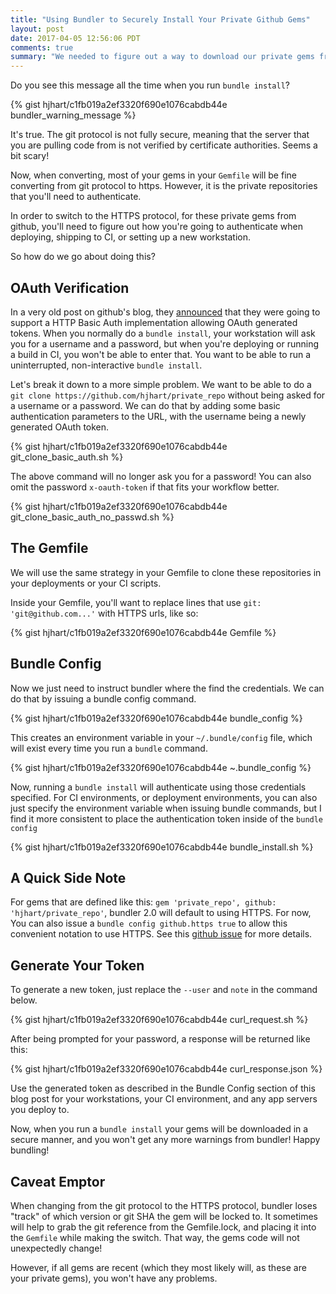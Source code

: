 ```yaml
---
title: "Using Bundler to Securely Install Your Private Github Gems"
layout: post
date: 2017-04-05 12:56:06 PDT
comments: true
summary: "We needed to figure out a way to download our private gems from github securely. Here's how we did it."
---
```


Do you see this message all the time when you run `bundle install`?

{% gist hjhart/c1fb019a2ef3320f690e1076cabdb44e bundler_warning_message %}

It's true. The git protocol is not fully secure, meaning that the server that you are pulling code from is not verified by certificate authorities. Seems a bit scary!

Now, when converting, most of your gems in your `Gemfile` will be fine converting from git protocol to https. However, it is the private repositories that you'll need to authenticate.

In order to switch to the HTTPS protocol, for these private gems from github, you'll need to figure out how you're going to authenticate when deploying, shipping to CI, or setting up a new workstation.

So how do we go about doing this?

## OAuth Verification

In a very old post on github's blog, they [announced][github_announcement] that they were going to support a HTTP Basic Auth implementation allowing OAuth generated tokens. When you normally do a `bundle install`, your workstation will ask you for a username and a password, but when you're deploying or running a build in CI, you won't be able to enter that. You want to be able to run a uninterrupted, non-interactive `bundle install`.

Let's break it down to a more simple problem. We want to be able to do a `git clone https://github.com/hjhart/private_repo` without being asked for a username or a password. We can do that by adding some basic authentication parameters to the URL, with the username being a newly generated OAuth token.

{% gist hjhart/c1fb019a2ef3320f690e1076cabdb44e git_clone_basic_auth.sh %}

The above command will no longer ask you for a password! You can also omit the password `x-oauth-token` if that fits your workflow better.

{% gist hjhart/c1fb019a2ef3320f690e1076cabdb44e git_clone_basic_auth_no_passwd.sh %}

## The Gemfile

We will use the same strategy in your Gemfile to clone these repositories in your deployments or your CI scripts.

Inside your Gemfile, you'll want to replace lines that use `git: 'git@github.com...'` with HTTPS urls, like so:

{% gist hjhart/c1fb019a2ef3320f690e1076cabdb44e Gemfile %}

## Bundle Config

Now we just need to instruct bundler where the find the credentials. We can do that by issuing a bundle config command.

{% gist hjhart/c1fb019a2ef3320f690e1076cabdb44e bundle_config %}

This creates an environment variable in your `~/.bundle/config` file, which will exist every time you run a `bundle` command.

{% gist hjhart/c1fb019a2ef3320f690e1076cabdb44e ~.bundle_config %}

Now, running a `bundle install` will authenticate using those credentials specified. For CI environments, or deployment environments, you can also just specify the environment variable when issuing bundle commands, but I find it more consistent to place the authentication token inside of the `bundle config`

{% gist hjhart/c1fb019a2ef3320f690e1076cabdb44e bundle_install.sh %}

## A Quick Side Note

For gems that are defined like this: `gem 'private_repo', github: 'hjhart/private_repo'`, bundler 2.0 will default to using HTTPS. For now, You can also issue a `bundle config github.https true` to allow this convenient notation to use HTTPS. See this [github issue][github_issue] for more details.

## Generate Your Token

To generate a new token, just replace the `--user` and `note` in the command below.

{% gist hjhart/c1fb019a2ef3320f690e1076cabdb44e curl_request.sh %}

After being prompted for your password, a response will be returned like this:

{% gist hjhart/c1fb019a2ef3320f690e1076cabdb44e curl_response.json %}

Use the generated token as described in the Bundle Config section of this blog post for your workstations, your CI environment, and any app servers you deploy to.

Now, when you run a `bundle install` your gems will be downloaded in a secure manner, and you won't get any more warnings from bundler! Happy bundling!

## Caveat Emptor

When changing from the git protocol to the HTTPS protocol, bundler loses "track" of which version or git SHA the gem will be locked to. It sometimes will help to grab the git reference from the Gemfile.lock, and placing it into the `Gemfile` while making the switch. That way, the gems code will not unexpectedly change!

However, if all gems are recent (which they most likely will, as these are your private gems), you won't have any problems.

[github_announcement]: https://github.com/blog/1270-easier-builds-and-deployments-using-git-over-https-and-oauth
[thoughtbot_gist]: https://gist.github.com/masonforest/4048732
[github_issue]: https://github.com/bundler/bundler/issues/4978